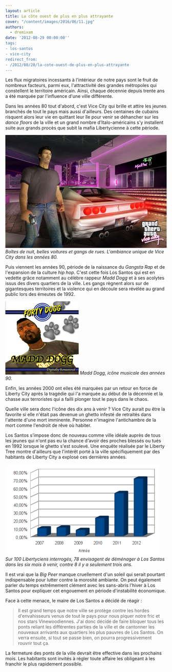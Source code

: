```yaml
---
layout: article
title: La côte ouest de plus en plus attrayante
cover: "/content/images/2016/06/11.jpg"
authors:
  - dremixam
date: '2012-08-29 00:00:00''
tags:
- los-santos
- vice-city
redirect_from:
- /2012/08/28/la-cote-ouest-de-plus-en-plus-attrayante
---
```


Les flux migratoires incessants à l'intérieur de notre pays sont le fruit de nombreux facteurs, parmi eux, l'attractivité des grandes métropoles qui constellent le territoire américain. Ainsi, chaque décennie depuis trente ans a été marquée par l'influence d'une ville différente.

Dans les années 80 tout d'abord, c'est Vice City qui brille et attire les jeunes branchés de tout le pays mais aussi d'ailleurs. Des centaines de cubains risquent alors leur vie en quittant leur île pour venir se déhancher sur les _dance floors_ de la ville et un grand nombre d’Italo-américains s'y installent suite aux grands procès que subit la mafia Libertycienne à cette période.

![Boîtes de nuit, belles voitures et gangs de rues. L'ambiance unique de Vice City dans les années 80.](/content/images/2016/06/screenC05.jpg)
_Boîtes de nuit, belles voitures et gangs de rues. L'ambiance unique de Vice City dans les années 80._

Puis viennent les années 90, période de la naissance du _Gangsta Rap_ et de l'expansion de la culture _hip hop_. C'est cette fois Los Santos qui est en vedette grâce notamment au célèbre rappeur _Madd Dogg_ et à ses acolytes issus des divers quartiers de la ville. Les gangs règnent alors sur de gigantesques territoires et la violence qui en découle sera révélée au grand public lors des émeutes de 1992.

![Madd Dogg, icône musicale des années 90.](/content/images/2016/06/Madd_Dogg_-_Forty_Dogg.jpg)
_Madd Dogg, icône musicale des années 90._

Enfin, les années 2000 ont elles été marquées par un retour en force de Liberty City après la tragédie qui l'a marquée au début de la décennie et la chasse aux terroristes qui a failli plonger tout le pays dans le chaos.

Quelle ville sera donc l'icône des dix ans à venir ? Vice City aurait pu être la favorite si elle n'était pas devenue un ghetto infesté de retraités dans l'attente d'une mort imminente. Personne n'imagine l'antichambre de la mort comme l'endroit de rêve où habiter.

Los Santos s'impose donc de nouveau comme ville idéale auprès de tous les jeunes qui n'ont pas eu la chance d'avoir des proches blessés ou tués en 1992 lorsque le ghetto s'est soulevé. Une enquête réalisée par le Liberty Tree montre d'ailleurs que l'intérêt porté à la ville spécifiquement par des habitants de Liberty City a explosé ces dernières années.

![Sur 100 Libertyciens interrogés, 78 envisagent de déménager à Los Santos dans les six mois à venir, contre 8 il y a seulement trois ans.](/content/images/2016/06/sondage.png)
_Sur 100 Libertyciens interrogés, 78 envisagent de déménager à Los Santos dans les six mois à venir, contre 8 il y a seulement trois ans._

Il est vrai que la _Big Peer_ manque cruellement d'un soleil qui serait pourtant indispensable pour lutter contre la morosité ambiante. On peut également parler du temps extrêmement clément avec les sans-abris l'hiver à Los Santos pour expliquer cet engouement en période d'instabilité économique.

Face à cette menace, le maire de Los Santos a décidé de réagir :

> Il est grand temps que notre ville se protège contre les hordes d'envahisseurs venus de tout le pays pour nous piquer notre fric et nos stars Vinewoodiennes. J'ai donc décidé de faire bloquer tous les ponts reliant les différentes parties de la ville et de cantonner les nouveaux arrivants aux quartiers les plus pauvres de Los Santos. On verra ensuite, si tout se passe bien, on pourra progressivement rouvrir tout ça.

La fermeture des ponts de la ville devrait être effective dans les prochains mois. Les habitants sont invités à régler toute affaire les obligeant à les franchir le plus rapidement possible.